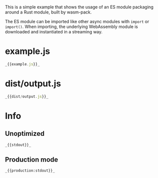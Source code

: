 This is a simple example that shows the usage of an ES module packaging around a Rust module, built by wasm-pack.

The ES module can be imported like other async modules with `import` or `import()`.
When importing, the underlying WebAssembly module is downloaded and instantiated in a streaming way.

# example.js

```javascript
_{{example.js}}_
```

# dist/output.js

```javascript
_{{dist/output.js}}_
```

# Info

## Unoptimized

```
_{{stdout}}_
```

## Production mode

```
_{{production:stdout}}_
```
